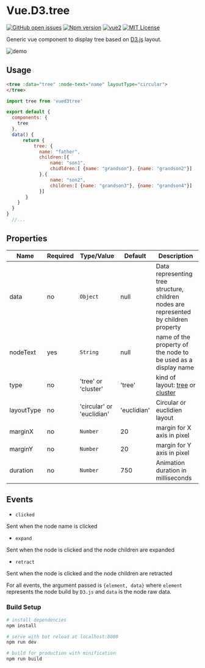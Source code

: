 # Vue.D3.tree
[![GitHub open issues](https://img.shields.io/github/issues/David-Desmaisons/Vue.D3.tree.svg?maxAge=2592000)](https://github.com/David-Desmaisons/Vue.D3.tree/issues)
[![Npm version](https://img.shields.io/npm/v/vued3tree.svg?maxAge=2592000)](https://www.npmjs.com/package/vued3tree)
[![vue2](https://img.shields.io/badge/vue-2.x-brightgreen.svg)](https://vuejs.org/)
[![MIT License](https://img.shields.io/github/license/David-Desmaisons/Vue.D3.tree.svg)](https://github.com/David-Desmaisons/Vue.D3.tree/blob/master/LICENSE)


Generic vue component to display tree based on [D3.js](https://d3js.org/) layout.

![demo](./documentation/treedemo.gif)

## Usage

```html
<tree :data="tree" :node-text="name" layoutType="circular">
</tree>
```
```javascript
import tree from 'vued3tree'

export default {
  components: {
    tree
  },
  data() {
      return {
          tree: {
            name: "father",
            children:[{ 
                name: "son1",
                chidldren:[ {name: "grandson"}, {name: "grandson2"}]
            },{
                name: "son2",
                children:[ {name: "grandson3"}, {name: "grandson4"}]
            }]
       }
    }     
  }
}
  //...
```

## Properties

| Name      | Required | Type/Value              | Default     | Description |
| ---       | ---      | ---                     | ---         | ---         |
| data      | no    | `Object`                     | null        | Data representing tree structure, children nodes are represented by children property
| nodeText   | yes | `String`  | null|  name of the property of the node to be used as a display name |
| type      | no    | 'tree' or 'cluster'       | 'tree'      | kind of layout: [tree](https://github.com/d3/d3-hierarchy/blob/master/README.md#tree) or [cluster](https://github.com/d3/d3-hierarchy/blob/master/README.md#cluster) |
| layoutType | no | 'circular' or 'euclidian' |  'euclidian'       | Circular or euclidien layout |
| marginX    | no | `Number`          | 20       | margin for X axis in pixel |
| marginY    | no | `Number`           | 20            | margin for Y axis in pixel |
| duration   | no | `Number`  | 750|  Animation duration in milliseconds |


## Events

* `clicked`

Sent when the node name is clicked

* `expand`

Sent when the node is clicked and the node children are expanded

* `retract`

Sent when the node is clicked and the node children are retracted

For all events, the argument passed is `{element, data}` where `element` represents the node build by `D3.js` and `data` is the node raw data.


### Build Setup

``` bash
# install dependencies
npm install

# serve with hot reload at localhost:8080
npm run dev

# build for production with minification
npm run build
```

